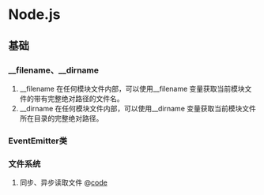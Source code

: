 # Node.js

## 基础

### __filename、__dirname

1. __filename 在任何模块文件内部，可以使用__filename 变量获取当前模块文件的带有完整绝对路径的文件名。
2. __dirname 在任何模块文件内部，可以使用__dirname 变量获取当前模块文件所在目录的完整绝对路径。

### EventEmitter类

### 文件系统

1. 同步、异步读取文件
  @[code](../code/node/读取文件.js)
